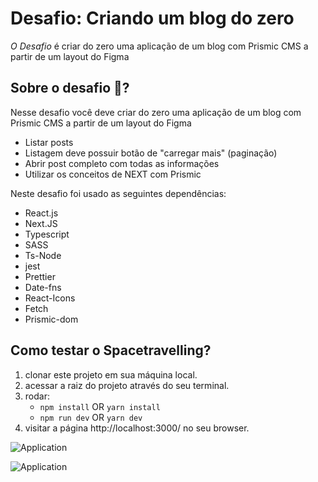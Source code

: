 # Desafio: Criando um blog do zero
*O Desafio* é criar do zero uma aplicação de um blog com Prismic CMS a partir de um layout do Figma

## Sobre o desafio 🚀?
Nesse desafio você deve criar do zero uma aplicação de um blog com Prismic CMS a partir de um layout do Figma

- Listar posts
- Listagem deve possuir botão de "carregar mais" (paginação)
- Abrir post completo com todas as informações
- Utilizar os conceitos de NEXT com Prismic

Neste desafio foi usado as seguintes dependências:

- React.js
- Next.JS
- Typescript
- SASS
- Ts-Node
- jest
- Prettier
- Date-fns
- React-Icons
- Fetch
- Prismic-dom

## Como testar o Spacetravelling?
1. clonar este projeto em sua máquina local.
2. acessar a raiz do projeto através do seu terminal.
3. rodar:
    - `npm install` OR `yarn install`
    - `npm run dev` OR `yarn dev`
5. visitar a página http://localhost:3000/ no seu browser.

![Application](https:raw.//github.com/paulinho68/ignite-reactjs-criando-hook/master/asstes/Screenshot_1.png)

![Application](https:raw.//github.com/paulinho68/ignite-reactjs-criando-hook/master/asstes/Screenshot_2.png)
